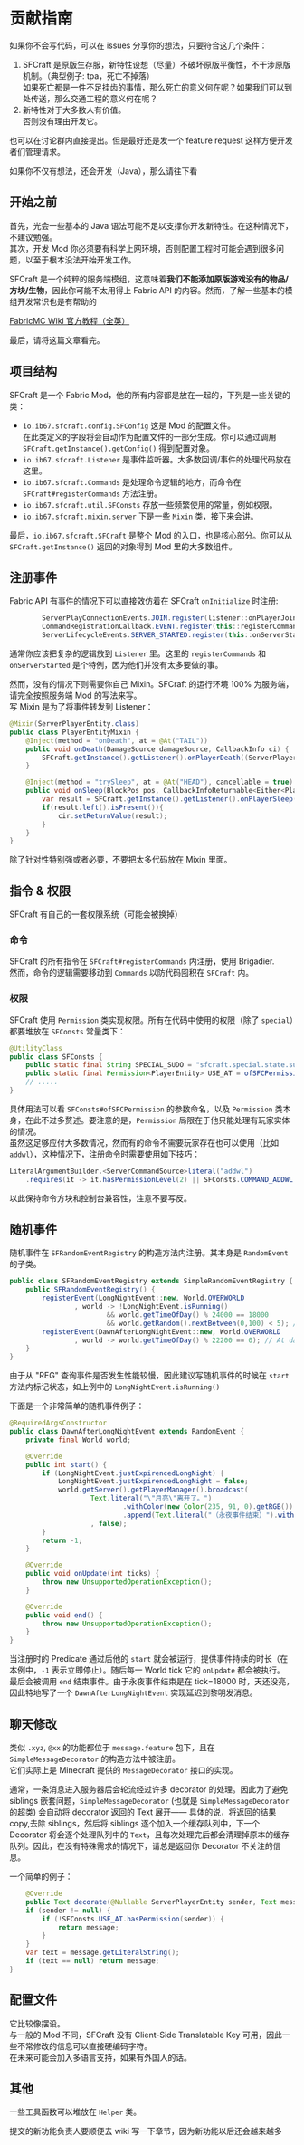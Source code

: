 # 贡献指南

如果你不会写代码，可以在 issues 分享你的想法，只要符合这几个条件：

1. SFCraft 是原版生存服，新特性设想（尽量）不破坏原版平衡性，不干涉原版机制。（典型例子: tpa，死亡不掉落）  
   如果死亡都是一件不足挂齿的事情，那么死亡的意义何在呢？如果我们可以到处传送，那么交通工程的意义何在呢？
2. 新特性对于大多数人有价值。  
   否则没有理由开发它。

也可以在讨论群内直接提出。但是最好还是发一个 feature request 这样方便开发者们管理请求。  

如果你不仅有想法，还会开发（Java），那么请往下看
## 开始之前

首先，光会一些基本的 Java 语法可能不足以支撑你开发新特性。在这种情况下，不建议勉强。  
其次，开发 Mod 你必须要有科学上网环境，否则配置工程时可能会遇到很多问题，以至于根本没法开始开发工作。

SFCraft 是一个纯粹的服务端模组，这意味着**我们不能添加原版游戏没有的物品/方块/生物**，因此你可能不太用得上 Fabric API 的内容。然而，了解一些基本的模组开发常识也是有帮助的

[FabricMC Wiki 官方教程（全英）](https://fabricmc.net/wiki/tutorial:start)

最后，请将这篇文章看完。

## 项目结构

SFCraft 是一个 Fabric Mod，他的所有内容都是放在一起的，下列是一些关键的类：
 
 - `io.ib67.sfcraft.config.SFConfig` 这是 Mod 的配置文件。  
   在此类定义的字段将会自动作为配置文件的一部分生成。你可以通过调用 `SFCraft.getInstance().getConfig()` 得到配置对象。
 - `io.ib67.sfcraft.Listener` 是事件监听器。大多数回调/事件的处理代码放在这里。
 - `io.ib67.sfcraft.Commands` 是处理命令逻辑的地方，而命令在 `SFCraft#registerCommands` 方法注册。
 - `io.ib67.sfcraft.util.SFConsts` 存放一些频繁使用的常量，例如权限。
 - `io.ib67.sfcraft.mixin.server` 下是一些 `Mixin` 类，接下来会讲。

最后，`io.ib67.sfcraft.SFCraft` 是整个 Mod 的入口，也是核心部分。你可以从 `SFCraft.getInstance()` 返回的对象得到 Mod 里的大多数组件。

## 注册事件
Fabric API 有事件的情况下可以直接效仿着在 SFCraft `onInitialize` 时注册:

```java
        ServerPlayConnectionEvents.JOIN.register(listener::onPlayerJoin);
        CommandRegistrationCallback.EVENT.register(this::registerCommands);
        ServerLifecycleEvents.SERVER_STARTED.register(this::onServerStarted);
```

通常你应该把复杂的逻辑放到 `Listener` 里。这里的 `registerCommands` 和 `onServerStarted` 是个特例，因为他们并没有太多要做的事。  

然而，没有的情况下则需要你自己 Mixin。SFCraft 的运行环境 100% 为服务端，请完全按照服务端 Mod 的写法来写。  
写 Mixin 是为了将事件转发到 Listener：
```java
@Mixin(ServerPlayerEntity.class)
public class PlayerEntityMixin {
    @Inject(method = "onDeath", at = @At("TAIL"))
    public void onDeath(DamageSource damageSource, CallbackInfo ci) {
        SFCraft.getInstance().getListener().onPlayerDeath((ServerPlayerEntity) (Object) this, damageSource);
    }

    @Inject(method = "trySleep", at = @At("HEAD"), cancellable = true)
    public void onSleep(BlockPos pos, CallbackInfoReturnable<Either<PlayerEntity.SleepFailureReason, Unit>> cir) {
        var result = SFCraft.getInstance().getListener().onPlayerSleep((ServerPlayerEntity) (Object) this, pos);
        if(result.left().isPresent()){
            cir.setReturnValue(result);
        }
    }
}
```
除了针对性特别强或者必要，不要把太多代码放在 Mixin 里面。

## 指令 & 权限

SFCraft 有自己的一套权限系统（可能会被换掉）

### 命令

SFCraft 的所有指令在 `SFCraft#registerCommands` 内注册，使用 Brigadier.  
然而，命令的逻辑需要移动到 `Commands` 以防代码囤积在 `SFCraft` 内。

### 权限

SFCraft 使用 `Permission` 类实现权限。所有在代码中使用的权限（除了 `special`）都要堆放在 `SFConsts` 常量类下：

```java
@UtilityClass
public class SFConsts {
    public static final String SPECIAL_SUDO = "sfcraft.special.state.sudo";
    public static final Permission<PlayerEntity> USE_AT = ofSFCPermission("chat.at", true);
    // .....
}
```

具体用法可以看 `SFConsts#ofSFCPermission` 的参数命名，以及 `Permission` 类本身，在此不过多赘述。要注意的是，`Permission` 局限在于他只能处理有玩家实体的情况。  
虽然这足够应付大多数情况，然而有的命令不需要玩家存在也可以使用（比如 `addwl`），这种情况下，注册命令时需要使用如下技巧：

```java
LiteralArgumentBuilder.<ServerCommandSource>literal("addwl")
    .requires(it -> it.hasPermissionLevel(2) || SFConsts.COMMAND_ADDWL.hasPermission(it.getPlayer()))
```

以此保持命令方块和控制台兼容性，注意不要写反。

## 随机事件
随机事件在 `SFRandomEventRegistry` 的构造方法内注册。其本身是 `RandomEvent` 的子类。

```java
public class SFRandomEventRegistry extends SimpleRandomEventRegistry {
    public SFRandomEventRegistry() {
        registerEvent(LongNightEvent::new, World.OVERWORLD
                , world -> !LongNightEvent.isRunning()
                        && world.getTimeOfDay() % 24000 == 18000
                        && world.getRandom().nextBetween(0,100) < 5); // At midnight
        registerEvent(DawnAfterLongNightEvent::new, World.OVERWORLD
                , world -> world.getTimeOfDay() % 22200 == 0); // At dawn
    }
}
```

由于从 "REG" 查询事件是否发生性能较慢，因此建议写随机事件的时候在 `start` 方法内标记状态，如上例中的 `LongNightEvent.isRunning()`

下面是一个非常简单的随机事件例子：
```java
@RequiredArgsConstructor
public class DawnAfterLongNightEvent extends RandomEvent {
    private final World world;

    @Override
    public int start() {
        if (LongNightEvent.justExpirencedLongNight) {
            LongNightEvent.justExpirencedLongNight = false;
            world.getServer().getPlayerManager().broadcast(
                    Text.literal("\"月亮\"离开了。")
                            .withColor(new Color(235, 91, 0).getRGB())
                            .append(Text.literal("（永夜事件结束）").withColor(Colors.LIGHT_GRAY))
                    , false);
        }
        return -1;
    }

    @Override
    public void onUpdate(int ticks) {
        throw new UnsupportedOperationException();
    }

    @Override
    public void end() {
        throw new UnsupportedOperationException();
    }
}
```

当注册时的 Predicate 通过后他的 `start` 就会被运行，提供事件持续的时长（在本例中，`-1` 表示立即停止）。随后每一 World tick 它的 `onUpdate` 都会被执行。  
最后会被调用 `end` 结束事件。由于永夜事件结束是在 tick=18000 时，天还没亮，因此特地写了一个 `DawnAfterLongNightEvent` 实现延迟到黎明发消息。

## 聊天修改

类似 `.xyz`, `@xx` 的功能都位于 `message.feature` 包下，且在 `SimpleMessageDecorator` 的构造方法中被注册。  
它们实际上是 Minecraft 提供的 `MessageDecorator` 接口的实现。

通常，一条消息进入服务器后会轮流经过许多 decorator 的处理。因此为了避免 siblings 嵌套问题，`SimpleMessageDecorator` (也就是 `SimpleMessageDecorator` 的超类) 会自动将 decorator 返回的 Text 展开——
具体的说，将返回的结果 copy,去除 siblings，然后将 siblings 逐个加入一个缓存队列中，下一个 Decorator 将会逐个处理队列中的 `Text`，且每次处理完后都会清理掉原本的缓存队列。因此，在没有特殊需求的情况下，请总是返回你 Decorator 不关注的信息。

一个简单的例子：
```java
    @Override
    public Text decorate(@Nullable ServerPlayerEntity sender, Text message) {
    if (sender != null) {
        if (!SFConsts.USE_AT.hasPermission(sender)) {
            return message;
        }
    }
    var text = message.getLiteralString();
    if (text == null) return message;
}
```
## 配置文件

它比较像摆设。  
与一般的 Mod 不同，SFCraft 没有 Client-Side Translatable Key 可用，因此一些不常修改的信息可以直接硬编码字符。  
在未来可能会加入多语言支持，如果有外国人的话。  

## 其他

一些工具函数可以堆放在 `Helper` 类。

提交的新功能负责人要顺便去 wiki 写一下章节，因为新功能以后还会越来越多